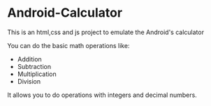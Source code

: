# Android-Calculator
This is an html,css and js project to emulate the Android's calculator

You can do the basic math operations like:

* Addition 
* Subtraction 
* Multiplication
* Division

It allows you to do operations with integers and decimal numbers.


